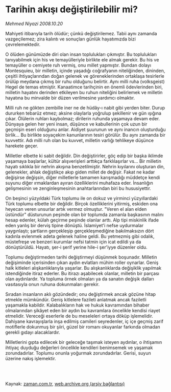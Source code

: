 # Tarihin akışı değiştirilebilir mi?

*Mehmed Niyazi 2008.10.20*

<td class="columnist-detail">
<p>Mahiyeti itibarıyla tarih ölüdür; çünkü değiştirilemez. Tabii aynı zamanda vazgeçilemez; zira kalıntı ve sonuçları günlük hayatımızda bizi çevrelemektedir.</p>
<p>
<div id="haberMetinDiv">
<p> O ölüden günümüzde diri olan insan toplulukları çıkmıştır. Bu toplulukları tanıyabilmek için his ve temayülleriyle birlikte ele almak gerekir. Bu his ve temayüller o cemiyete ruh vermiş, onu millet yapmıştır. Bundan dolayı Montesquieu, bir milletin, içinde yaşadığı coğrafyanın niteliğinden, dininden, çeşitli ihtiyaçlarından doğan gelenek ve göreneklerinden ortaklaşa tesirlerle örülüp meydana çıkmış bir ruhu olduğunu belirtir. Aynı milli ruha (volksgeist) Hegel de temas etmiştir. Kanaatimce tarihçinin en önemli ödevlerinden biri, milletin hayatını derinden etkileyen bu ruhun niteliğini belirlemek ve milletin hayatına bu minvalde bir düzen verilmesine yardımcı olmaktır. 
<p> Milli ruh ne gökten zembille iner ne de hüdây-ı nabit gibi yerden biter. Durup dururken tebarüz etmez; aksine olaylarla yoğrulup şekillenir ve gün ışığına çıkar. Ölülerin ruhları kaybolmaz; dirilerin ruhunda yaşamaya devam eder. Dünyaya gelen her yeni insan, düşünce ve kabullerinin çok uzun bir geçmişin eseri olduğunu anlar. Aidiyet şuurunun ve aynı inancın oluşturduğu birlik... Bu birlikte soyaçekim kanunlarının tesiri görülür. Bu aynı zamanda bir kuvvettir. Adı milli ruh olan bu kuvvet, milletin varlığı tehlikeye düşünce harekete geçer. 
<p> Milletler elbette ki sabit değildir. Din değiştirirler, göç edip bir başka iklimde yaşamaya başlarlar, kültür alışverişleri arttıkça farklılaşırlar vs... Bir milletin hayatı sıklıkla bir nehrin akışına benzetilmiştir. Nehrin kıyılarını oluşturan din, gelenekler, ahlak değiştikçe akıp giden millet de değişir. Fakat ne kadar değişirse değişsin, diğer milletlerle tamamen karışmadığı müddetçe kendi suyunu diğer ırmaklardan ayıran özelliklerini muhafaza eder. İnsanlığın gelişmesinin ve zenginleşmesinin anahtarlarından biri bu hususiyettir. 
<p> On beşinci yüzyıldaki Türk toplumu ile on dokuz ve yirminci yüzyıllardaki Türk toplumu elbette bir değildir. Birçok özelliklerini yitirmiş, eskiden ona heyecan veren unsurlar artık vermez olmuştur. "Veren el alan elden üstündür" düsturunun peşinde olan bir toplumda zamanla başkasının malını hesap edenler, külah geçirme peşinde olanlar arttı. Alp tipi miskinlik ifade eden yanlış bir derviş tipine dönüştü. İslamiyet'i nefse uydurmalar yaygınlaştı; şartların gerçekleşip gerçekleşmediğine bakılmaksızın dört kadınla evlenmek adeta gelenek haline geldi. Bu yetmezmiş gibi odalık, müstefreşe ve benzeri kurumlar nefsi tatmin için icat edildi ya da dönüştürüldü. Hayatı, şer-i şerif yerine hile-i şer'iyye düzenler oldu. 
<p> Toplumu değiştirmeden tarihi değiştirmeyi düşünmek boşunadır. Milletin değişiminde içerisinden çıkan aydın evlatları mühim roller oynarlar. Geniş halk kitleleri alışkanlıklarıyla yaşarlar. Bu alışkanlıklarda değişiklik yapılmak istendiğinde itiraz ederler. Bu itirazı aşabilecek olanlar, milletin bir parçası olan aydınlardır. Ya topluma örnek olmaları ya da sanatın değişik dalları vasıtasıyla onun ruhuna dokunmaları gerekir. 
<p> Sıradan insanların aklı gözündedir; onu değiştirmek ancak gözüne hitap etmekle mümkündür. Geniş kitlelere fazileti anlatmak ancak faziletli yaşamakla kabildir. Kalabalıkların hak ve hukuk kavramından bihaber olmalarından şikâyet eden bir aydın bu kavramlara öncelikle kendisi riayet etmelidir. Vereceği eserlerle de bu meseleleri ortaya döküp işlemelidir. Dahiyane kavrayışlarla inşa edilmiş camileri seyredenler, iç içe geçmiş zarif motiflerle dokunmuş bir şiiri, güzel bir romanı okuyanlar farkında olmadan gerekli gıdayı alacaklardır. 
<p> Milletlerini gıpta edilecek bir geleceğe taşımak isteyen aydınlar, o ihtişamın ihtiyaç duyduğu değerleri öncelikle kendileri benimsemek ve yaşamak zorundadırlar. Toplumu onunla yoğurmak zorundadırlar. Gerisi, suyun üzerine nakış işlemektir.</p></p></p></p></p></p></p></div>
</p>


<p><br>
		 </br></p></td>

Kaynak: [zaman.com.tr](http://zaman.com.tr/yazar.do?yazino=751414), [web.archive.org (arşiv bağlantısı)](http://web.archive.org/web/20111124004436/http://www.zaman.com.tr:80/yazar.do?yazino=751414)
